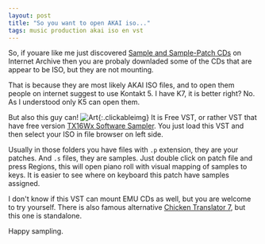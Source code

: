 ```yaml
---
layout: post
title: "So you want to open AKAI iso..."
tags: music production akai iso en vst
---
```

So, if youare like me just discovered [Sample and Sample-Patch CDs](https://archive.org/details/samplecds) on Internet Archive then you are probaly downladed some of the CDs that are appear to be ISO, but they are not mounting.
<!--more-->
That is because they are most likely AKAI ISO files, and to open them people on internet suggest to use Kontakt 5. 
I have K7, it is better right? No. As I understood only K5 can open them.

But also this guy can!
![Art]({{site.url}}/assets/images/tx16wx.jpg){:.clickableimg}
It is Free VST, or rather VST that have free version [TX16Wx Software Sampler](https://www.tx16wx.com/).
You just load this VST and then select your ISO in file browser on left side.

Usually in those folders you have files with `.p` extension, they are your patches. And `.s` files, they are samples.
Just double click on patch file and press Regions, this will open piano roll with visual mapping of samples to keys. It is easier to see where on keyboard this patch have samples assigned.

I don't know if this VST can mount EMU CDs as well, but you are welcome to try yourself.
There is also famous alternative [Chicken Translator 7](https://www.chickensys.com/products2/translator/), but this one is standalone.

Happy sampling.